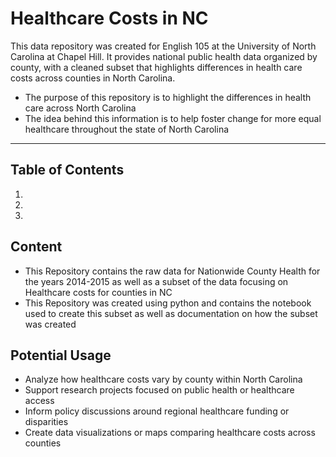 # Healthcare Costs in NC
This data repository was created for English 105 at the University of North Carolina at Chapel Hill. It provides national public health data organized by county, with a cleaned subset that highlights differences in health care costs across counties in North Carolina. 
 * The purpose of this repository is to highlight the differences in health care across North Carolina
 * The idea behind this information is to help foster change for more equal healthcare throughout the state of North Carolina
  ---
  ## Table of Contents
  1. 
  2. 
  3. 
## Content
* This Repository contains the raw data for Nationwide County Health for the years 2014-2015 as well as a subset of the data focusing on Healthcare costs for counties in NC
* This Repository was created using python and contains the notebook used to create this subset as well as documentation on how the subset was created
## Potential Usage
* Analyze how healthcare costs vary by county within North Carolina
* Support research projects focused on public health or healthcare access
* Inform policy discussions around regional healthcare funding or disparities
* Create data visualizations or maps comparing healthcare costs across counties
